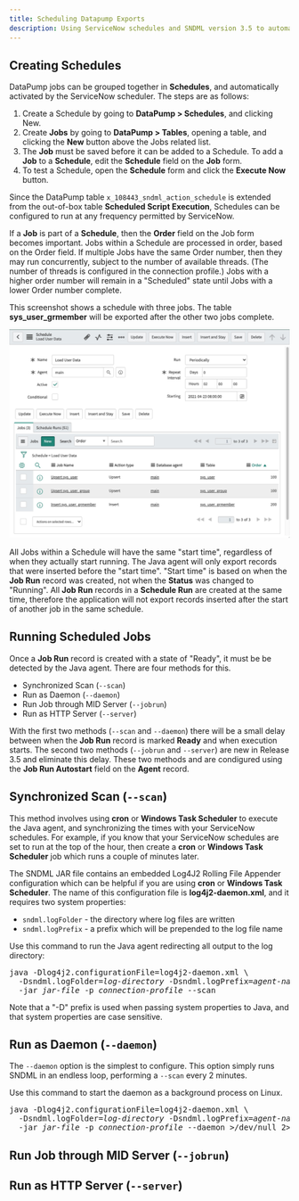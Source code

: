 ```yaml
---
title: Scheduling Datapump Exports
description: Using ServiceNow schedules and SNDML version 3.5 to automatically export to Oracle, SQL Server, MySQL or PostgreSQL
---
```

## Creating Schedules
DataPump jobs can be grouped together in **Schedules**, and 
automatically activated by the ServiceNow scheduler. 
The steps are as follows:

1. Create a Schedule by going to **DataPump > Schedules**, and clicking New.
2. Create **Jobs** by going to **DataPump > Tables**, opening a table, 
   and clicking the **New** button above the Jobs related list.
3. The **Job** must be saved before it can be added to a Schedule. 
   To add a **Job** to a **Schedule**, edit the **Schedule** field on the **Job** form.
4. To test a Schedule, open the **Schedule** form and click the **Execute Now** button.

Since the DataPump table `x_108443_sndml_action_schedule` is extended from the 
out-of-box table **Scheduled Script Execution**,
Schedules can be configured to run at any frequency permitted by ServiceNow.

If a **Job** is part of a **Schedule**, then the **Order** field on the Job form becomes important. 
Jobs within a Schedule are processed in order, based on the Order field. 
If multiple Jobs have the same Order number, then they may run concurrently, 
subject to the number of available threads. 
(The number of threads is configured in the connection profile.) 
Jobs with a higher order number will remain in a "Scheduled" state until Jobs with a lower Order number complete. 

This screenshot shows a schedule with three jobs. 
The table **sys_user_grmember** will be exported after the other two jobs complete.

![Schedule with 3 jobs](images/2021-04-25-schedule-with-3-jobs.jpeg)

All Jobs within a Schedule will have the same "start time", regardless of when they actually start running. 
The Java agent will only export records that were inserted before the "start time". 
"Start time" is based on when the **Job Run** record was created, 
not when the **Status** was changed to "Running". 
All **Job Run** records in a **Schedule Run** are created at the same time, 
therefore the application will not export records inserted after the start of another job in the same schedule.

## Running Scheduled Jobs
Once a **Job Run** record is created with a state of "Ready", it must be be detected by the Java agent. 
There are four methods for this.
* Synchronized Scan (`--scan`)
* Run as Daemon (`--daemon`)
* Run Job through MID Server (`--jobrun`)
* Run as HTTP Server (`--server`)

With the first two methods (`--scan` and `--daemon`) there will be a small delay 
between when the **Job Run** record is marked **Ready** and when execution starts.
The second two methods (`--jobrun` and `--server`) are new in Release 3.5
and eliminate this delay.
These two methods  and are condigured using the 
**Job Run Autostart** field on the **Agent** record.

## Synchronized Scan (`--scan`)

This method involves using **cron** or **Windows Task Scheduler** to execute the Java agent, 
and synchronizing the times with your ServiceNow schedules. 
For example, if you know that your ServiceNow schedules are set to run at the top of the hour, 
then create a **cron** or **Windows Task Scheduler** job which runs a couple of minutes later.

The SNDML JAR file contains an embedded Log4J2 Rolling File Appender configuration 
which can be helpful if you are using **cron** or **Windows Task Scheduler**. 
The name of this configuration file is **log4j2-daemon.xml**, 
and it requires two system properties:

* `sndml.logFolder` - the directory where log files are written
* `sndml.logPrefix` - a prefix which will be prepended to the log file name

Use this command to run the Java agent redirecting all output to the log directory:

<pre class="highlight">
java -Dlog4j2.configurationFile=log4j2-daemon.xml \
  ‑Dsndml.logFolder=<var>log-directory</var> ‑Dsndml.logPrefix=<var>agent-name</var> \
  -jar <var>jar-file</var> -p <var>connection-profile</var> --scan
</pre>


Note that a "-D" prefix is used when passing system properties to Java, 
and that system properties are case sensitive.

<!--
For Linux, use this crontab entry will run the agent at 2, 17, 32 and 47 minutes past the hour:

```
02,17,32,47 * * * * java -Dlog4j2.configurationFile=log4j2-daemon.xml -Dsndml.logFolder=<log_directory> ‑Dsndml.logPrefix=datapump-cron -jar <jar_file> -p <connection_profile> --scan >/dev/null 2>&1
```
-->

## Run as Daemon (`--daemon`)

The `--daemon` option is the simplest to configure. 
This option simply runs SNDML  in an endless loop, 
performing a `--scan` every 2 minutes.

Use this command to start the daemon as a background process on Linux.

<pre class="highlight">
java -Dlog4j2.configurationFile=log4j2-daemon.xml \
  ‑Dsndml.logFolder=<var>log-directory</var> ‑Dsndml.logPrefix=<var>agent-name</var> \
  -jar <var>jar-file</var> -p <var>connection-profile</var> --daemon >/dev/null 2>&1
</pre>

## Run Job through MID Server (`--jobrun`)

## Run as HTTP Server (`--server`)
